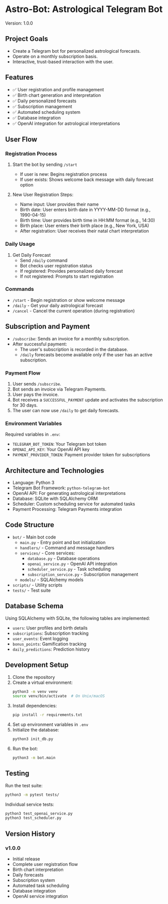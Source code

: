 # Astro-Bot: Astrological Telegram Bot

Version: 1.0.0

## Project Goals
- Create a Telegram bot for personalized astrological forecasts.
- Operate on a monthly subscription basis.
- Interactive, trust-based interaction with the user.

## Features
- ✅ User registration and profile management
- ✅ Birth chart generation and interpretation
- ✅ Daily personalized forecasts
- ✅ Subscription management
- ✅ Automated scheduling system
- ✅ Database integration
- ✅ OpenAI integration for astrological interpretations

## User Flow

### Registration Process
1. Start the bot by sending `/start`
   - If user is new: Begins registration process
   - If user exists: Shows welcome back message with daily forecast option

2. New User Registration Steps:
   - Name input: User provides their name
   - Birth date: User enters birth date in YYYY-MM-DD format (e.g., 1990-04-15)
   - Birth time: User provides birth time in HH:MM format (e.g., 14:30)
   - Birth place: User enters their birth place (e.g., New York, USA)
   - After registration: User receives their natal chart interpretation

### Daily Usage
1. Get Daily Forecast
   - Send `/daily` command
   - Bot checks user registration status
   - If registered: Provides personalized daily forecast
   - If not registered: Prompts to start registration

### Commands
- `/start` - Begin registration or show welcome message
- `/daily` - Get your daily astrological forecast
- `/cancel` - Cancel the current operation (during registration)

## Subscription and Payment

- `/subscribe`: Sends an invoice for a monthly subscription.
- After successful payment:
  - The user's subscription is recorded in the database.
  - `/daily` forecasts become available only if the user has an active subscription.

### Payment Flow
1. User sends `/subscribe`.
2. Bot sends an invoice via Telegram Payments.
3. User pays the invoice.
4. Bot receives a `SUCCESSFUL_PAYMENT` update and activates the subscription for 30 days.
5. The user can now use `/daily` to get daily forecasts.

### Environment Variables
Required variables in `.env`:
- `TELEGRAM_BOT_TOKEN`: Your Telegram bot token
- `OPENAI_API_KEY`: Your OpenAI API key
- `PAYMENT_PROVIDER_TOKEN`: Payment provider token for subscriptions

## Architecture and Technologies
- Language: Python 3
- Telegram Bot Framework: `python-telegram-bot`
- OpenAI API: For generating astrological interpretations
- Database: SQLite with SQLAlchemy ORM
- Scheduler: Custom scheduling service for automated tasks
- Payment Processing: Telegram Payments integration

## Code Structure
- `bot/` - Main bot code
  - `main.py` - Entry point and bot initialization
  - `handlers/` - Command and message handlers
  - `services/` - Core services:
    - `database.py` - Database operations
    - `openai_service.py` - OpenAI API integration
    - `scheduler_service.py` - Task scheduling
    - `subscription_service.py` - Subscription management
  - `models/` - SQLAlchemy models
- `scripts/` - Utility scripts
- `tests/` - Test suite

## Database Schema

Using SQLAlchemy with SQLite, the following tables are implemented:

- `users`: User profiles and birth details
- `subscriptions`: Subscription tracking
- `user_events`: Event logging
- `bonus_points`: Gamification tracking
- `daily_predictions`: Prediction history

## Development Setup

1. Clone the repository
2. Create a virtual environment:
   ```bash
   python3 -m venv venv
   source venv/bin/activate  # On Unix/macOS
   ```
3. Install dependencies:
   ```bash
   pip install -r requirements.txt
   ```
4. Set up environment variables in `.env`
5. Initialize the database:
   ```bash
   python3 init_db.py
   ```
6. Run the bot:
   ```bash
   python3 -m bot.main
   ```

## Testing

Run the test suite:
```bash
python3 -m pytest tests/
```

Individual service tests:
```bash
python3 test_openai_service.py
python3 test_scheduler.py
```

## Version History

### v1.0.0
- Initial release
- Complete user registration flow
- Birth chart interpretation
- Daily forecasts
- Subscription system
- Automated task scheduling
- Database integration
- OpenAI service integration
